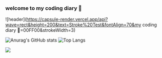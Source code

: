 ### welcome to my coding diary 🙌

![header](https://capsule-render.vercel.app/api?wave=rect&height=200&text=Stroke%20Test&fontAlign=70&my coding diary 💎=00FF00&strokeWidth=3)
<div align="center"></div>

![Anurag's GitHub stats](https://github-readme-stats.vercel.app/api?username=HiImJenna&show_icons=true&theme=vue-dark)
![Top Langs](https://github-readme-stats.vercel.app/api/top-langs/?username=HiImJenna&layout=compact&theme=vue-dark)

<div align="center"></div>

<img src="https://img.shields.io/badge/java-007396?style=for-the-badge&logo=java&logoColor=white">
